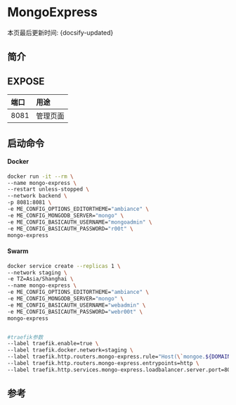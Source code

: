 # MongoExpress

本页最后更新时间: {docsify-updated}

## 简介



## EXPOSE

| 端口 | 用途 |
| :--- | :--- |
| 8081 | 管理页面 |



## 启动命令

<!-- tabs:start -->
#### **Docker**
```bash
docker run -it --rm \
--name mongo-express \
--restart unless-stopped \
--network backend \
-p 8081:8081 \
-e ME_CONFIG_OPTIONS_EDITORTHEME="ambiance" \
-e ME_CONFIG_MONGODB_SERVER="mongo" \
-e ME_CONFIG_BASICAUTH_USERNAME="mongoadmin" \
-e ME_CONFIG_BASICAUTH_PASSWORD="r00t" \
mongo-express
```


#### **Swarm**
```bash
docker service create --replicas 1 \
--network staging \
-e TZ=Asia/Shanghai \
--name mongo-express \
-e ME_CONFIG_OPTIONS_EDITORTHEME="ambiance" \
-e ME_CONFIG_MONGODB_SERVER="mongo" \
-e ME_CONFIG_BASICAUTH_USERNAME="webadmin" \
-e ME_CONFIG_BASICAUTH_PASSWORD="webr00t" \
mongo-express


#traefik参数
--label traefik.enable=true \
--label traefik.docker.network=staging \
--label traefik.http.routers.mongo-express.rule="Host(\`mongoe.${DOMAIN}\`)" \
--label traefik.http.routers.mongo-express.entrypoints=http \
--label traefik.http.services.mongo-express.loadbalancer.server.port=8081 \

```

<!-- tabs:end -->



##  参考

